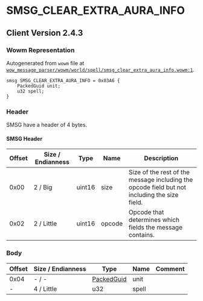 # SMSG_CLEAR_EXTRA_AURA_INFO

## Client Version 2.4.3

### Wowm Representation

Autogenerated from `wowm` file at [`wow_message_parser/wowm/world/spell/smsg_clear_extra_aura_info.wowm:1`](https://github.com/gtker/wow_messages/tree/main/wow_message_parser/wowm/world/spell/smsg_clear_extra_aura_info.wowm#L1).
```rust,ignore
smsg SMSG_CLEAR_EXTRA_AURA_INFO = 0x03A6 {
    PackedGuid unit;
    u32 spell;
}
```
### Header

SMSG have a header of 4 bytes.

#### SMSG Header

| Offset | Size / Endianness | Type   | Name   | Description |
| ------ | ----------------- | ------ | ------ | ----------- |
| 0x00   | 2 / Big           | uint16 | size   | Size of the rest of the message including the opcode field but not including the size field.|
| 0x02   | 2 / Little        | uint16 | opcode | Opcode that determines which fields the message contains.|

### Body

| Offset | Size / Endianness | Type | Name | Comment |
| ------ | ----------------- | ---- | ---- | ------- |
| 0x04 | - / - | [PackedGuid](../types/packed-guid.md) | unit |  |
| - | 4 / Little | u32 | spell |  |


